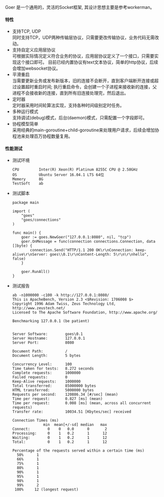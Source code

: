 Goer 是一个通用的，灵活的Socket框架, 其设计思想主要是参考workerman。

#### 特性
* 支持TCP, UDP  
    同时支持TCP，UDP两种传输层协议，只需要更改传输协议，业务代码无需改动。
* 支持自定义应用层协议  
    可根据实际情况定义符合业务的协议，应用层协议定义了一个接口，只需要实现这个接口即可。
    目前已经内置协议有text文本协议，简单的http协议，后续会增加websocket协议。
* 平滑重启  
    当需要更新业务或发布新版本，旧的连接不会断开，直到客户端断开连接或超过设置超时重启时间; 
    执行重启命令，会创建一个子进程来接收新的连接，父进程不会接收新的连接，直到所有旧连接处理完，然后退出。
* 定时器  
    定时器采用时间轮算法实现，支持各种时间级别定时任务。
* 多种运行模式  
    支持调试(debug)模式，后台(daemon)模式，只需配置一个字段即可。
* 协程模型简单  
    采用经典的main-goroutine+child-goroutine来处理用户请求，后续会增加协程池来处理百万协程数量复用。
    
#### 性能测试
- 测试环境
    ```
    CPU         Inter(R) Xeon(R) Platinum 8255C CPU @ 2.50GHz
    OS          Ubuntu Server 16.04.1 LTS 64位
    Memery      8G
    TestSoft    ab
    ```
- 测试脚本
    ```
    package main
    
    import (
    	"goes"
    	"goes/connections"
    )
    
    func main() {
    	goer := goes.NewGoer("127.0.0.1:8080", nil, "tcp")
    	goer.OnMessage = func(connection connections.Connection, data []byte) {
    		connection.Send("HTTP/1.1 200 OK\r\nConnection: keep-alive\r\nServer: goes\\0.1\r\nContent-Length: 5\r\n\r\nhello", false)
    	}
    
    	goer.RunAll()
    }
    ```
- 测试报告

    ```
    ab -n1000000 -c100 -k http://127.0.0.1:8080/
    This is ApacheBench, Version 2.3 <$Revision: 1706008 $>
    Copyright 1996 Adam Twiss, Zeus Technology Ltd, http://www.zeustech.net/
    Licensed to The Apache Software Foundation, http://www.apache.org/
    
    Benchmarking 127.0.0.1 (be patient)
    
    
    Server Software:        goes\0.1
    Server Hostname:        127.0.0.1
    Server Port:            8080
    
    Document Path:          /
    Document Length:        5 bytes
    
    Concurrency Level:      100
    Time taken for tests:   8.272 seconds
    Complete requests:      1000000
    Failed requests:        0
    Keep-Alive requests:    1000000
    Total transferred:      85000000 bytes
    HTML transferred:       5000000 bytes
    Requests per second:    120886.34 [#/sec] (mean)
    Time per request:       0.827 [ms] (mean)
    Time per request:       0.008 [ms] (mean, across all concurrent requests)
    Transfer rate:          10034.51 [Kbytes/sec] received
    
    Connection Times (ms)
                  min  mean[+/-sd] median   max
    Connect:        0    0   0.0      0       2
    Processing:     0    1   0.2      1      12
    Waiting:        0    1   0.2      1      12
    Total:          0    1   0.2      1      12
    
    Percentage of the requests served within a certain time (ms)
      50%      1
      66%      1
      75%      1
      80%      1
      90%      1
      95%      1
      98%      1
      99%      2
     100%     12 (longest request)
    ```
